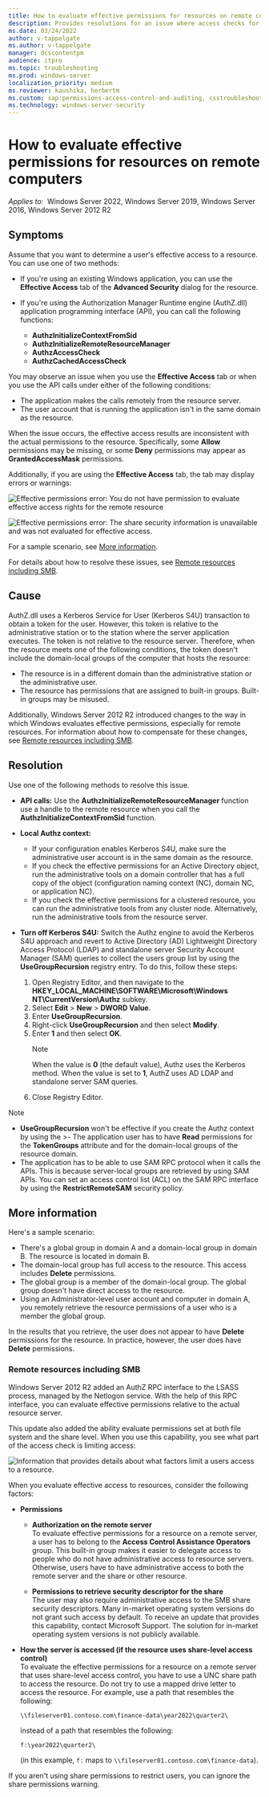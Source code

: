 ```yaml
---
title: How to evaluate effective permissions for resources on remote computers
description: Provides resolutions for an issue where access checks for remote resources return incorrect results.
ms.date: 03/24/2022
author: v-tappelgate
ms.author: v-tappelgate
manager: dcscontentpm
audience: itpro
ms.topic: troubleshooting
ms.prod: windows-server
localization_priority: medium
ms.reviewer: kaushika, herbertm
ms.custom: sap:permissions-access-control-and-auditing, csstroubleshoot
ms.technology: windows-server-security
---
```


# How to evaluate effective permissions for resources on remote computers

_Applies to:_&nbsp; Windows Server 2022, Windows Server 2019, Windows Server 2016, Windows Server 2012 R2

## Symptoms

Assume that you want to determine a user's effective access to a resource. You can use one of two methods:

- If you're using an existing Windows application, you can use the **Effective Access** tab of the **Advanced Security** dialog for the resource.
- If you're using the Authorization Manager Runtime engine (AuthZ.dll) application programming interface (API), you can call the following functions:

  - **AuthzInitializeContextFromSid**
  - **AuthzInitializeRemoteResourceManager**
  - **AuthzAccessCheck**
  - **AuthzCachedAccessCheck**

You may observe an issue when you use the **Effective Access** tab or when you use the API calls under either of the following conditions:

- The application makes the calls remotely from the resource server.
- The user account that is running the application isn't in the same domain as the resource.

When the issue occurs, the effective access results are inconsistent with the actual permissions to the resource. Specifically, some **Allow** permissions may be missing, or some **Deny** permissions may appear as **GrantedAccessMask** permissions.

Additionally, if you are using the **Effective Access** tab, the tab may display errors or warnings:

![Effective permissions error: You do not have permission to evaluate effective access rights for the remote resource](./media/access-checks-windows-apis-return-incorrect-results/error-insufficient-permissions.png)

![Effective permissions error: The share security information is unavailable and was not evaluated for effective access.](./media/access-checks-windows-apis-return-incorrect-results/error-information-unavailable.png)

For a sample scenario, see [More information](#more-information).

For details about how to resolve these issues, see [Remote resources including SMB](#remote-resources-including-smb).

## Cause

AuthZ.dll uses a Kerberos Service for User (Kerberos S4U) transaction to obtain a token for the user. However, this token is relative to the administrative station or to the station where the server application executes. The token is not relative to the resource server. Therefore, when the resource meets one of the following conditions, the token doesn't include the domain-local groups of the computer that hosts the resource:

- The resource is in a different domain than the administrative station or the administrative user.
- The resource has permissions that are assigned to built-in groups. Built-in groups may be misused.

Additionally, Windows Server 2012 R2 introduced changes to the way in which Windows evaluates effective permissions, especially for remote resources. For information about how to compensate for these changes, see [Remote resources including SMB](#remote-resources-including-smb).

## Resolution

Use one of the following methods to resolve this issue.

- **API calls:** Use the **AuthzInitializeRemoteResourceManager** function use a handle to the remote resource when you  call the **AuthzInitializeContextFromSid** function.
- **Local Authz context:**

  - If your configuration enables Kerberos S4U, make sure the administrative user account is in the same domain as the resource.
  - If you check the effective permissions for an Active Directory object, run the administrative tools on a domain controller that has a full copy of the object (configuration naming context (NC), domain NC, or application NC).
  - If you check the effective permissions for a clustered resource, you can run the administrative tools from any cluster node. Alternatively, run the administrative tools from the resource server.  

- **Turn off Kerberos S4U:** Switch the Authz engine to avoid the Kerberos S4U approach and revert to Active Directory (AD) Lightweight Directory Access Protocol (LDAP) and standalone server Security Account Manager (SAM) queries to collect the users group list by using the **UseGroupRecursion** registry entry. To do this, follow these steps:

  1. Open Registry Editor, and then navigate to the **HKEY_LOCAL_MACHINE\SOFTWARE\Microsoft\Windows NT\CurrentVersion\Authz** subkey.
  1. Select **Edit** > **New** > **DWORD Value**.
  1. Enter **UseGroupRecursion**.
  1. Right-click **UseGroupRecursion** and then select **Modify**.
  1. Enter **1** and then select **OK**.  
     > [!NOTE]  
     > When the value is **0** (the default value), Authz uses the Kerberos method. When the value is set to **1**, AuthZ uses AD LDAP and standalone server SAM queries.
  1. Close Registry Editor.

> [!NOTE]  
>- **UseGroupRecursion** won't be effective if you create the Authz context by using the >- The application user has to have **Read** permissions for the **TokenGroups** attribute and for the domain-local groups of the resource domain.
>- The application has to be able to use SAM RPC protocol when it calls the APIs. This is because server-local groups are retrieved by using SAM APIs. You can set an access control list (ACL) on the SAM RPC interface by using the **RestrictRemoteSAM** security policy.

## More information

Here's a sample scenario:

- There's a global group in domain A and a domain-local group in domain B. The resource is located in domain B.
- The domain-local group has full access to the resource. This access includes **Delete** permissions.
- The global group is a member of the domain-local group. The global group doesn't have direct access to the resource.
- Using an Administrator-level user account and computer in domain A, you remotely retrieve the resource permissions of a user who is a member the global group.

In the results that you retrieve, the user does not appear to have **Delete** permissions for the resource. In practice, however, the user does have **Delete** permissions.

### Remote resources including SMB

Windows Server 2012 R2 added an AuthZ RPC interface to the LSASS process, managed by the Netlogon service. With the help of this RPC interface, you can evaluate effective permissions relative to the actual resource server.

This update also added the ability evaluate permissions set at both file system and the share level. When you use this capability, you see what part of the access check is limiting access:

![Information that provides details about what factors limit a users access to a resource.](./media/access-checks-windows-apis-return-incorrect-results/effective-access-limits.png)

When you evaluate effective access to resources, consider the following factors:

- **Permissions**

  - **Authorization on the remote server**  
  To evaluate effective permissions for a resource on a remote server, a user has to belong to the **Access Control Assistance Operators** group. This built-in group makes it easier to delegate access to people who do not have administrative access to resource servers. Otherwise, users have to have administrative access to both the remote server and the share or other resource.

  - **Permissions to retrieve security descriptor for the share**  
  The user may also require administrative access to the SMB share security descriptors. Many in-market operating system versions do not grant such access by default. To receive an update that provides this capability, contact Microsoft Support. The solution for in-market operating system versions is not publicly available.

- **How the server is accessed (if the resource uses share-level access control)**  
  To evaluate the effective permissions for a resource on a remote server that uses share-level access control, you have to use a UNC share path to access the resource. Do not try to use a mapped drive letter to access the resource. For example, use a path that resembles the following:

  ```console
  \\fileserver01.contoso.com\finance-data\year2022\quarter2\
  ```

  instead of a path that resembles the following:

  ```console
  f:\year2022\quarter2\
  ```

  (in this example, `f:` maps to `\\fileserver01.contoso.com\finance-data`).

If you aren't using share permissions to restrict users, you can ignore the share permissions warning.
